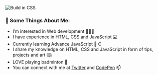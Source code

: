 ![Build in CSS](https://user-images.githubusercontent.com/77884951/182833040-6417aaf4-594c-40c2-b2fe-1a39758d06cc.JPG)


### 🧐 Some Things About Me:
* I’m interested in Web development 👩🏻‍⚕️ 
* I have experience in HTML, CSS and JavaScript 💻
* Currently learning Advance JavaScript 📝 C
* I share my knowledge on HTML, CSS and JavaScript in form of tips, projects and art 🕮 
* LOVE playing badminton 🏸
* You can connect with me at [Twitter](https://twitter.com/CodeByPoonam) and [CodePen](https://codepen.io/poonam-adlakha) 📫 

<!---
poonam-adlakha/poonam-adlakha is a ✨ special ✨ repository because its `README.md` (this file) appears on your GitHub profile.
You can click the Preview link to take a look at your changes.
--->
